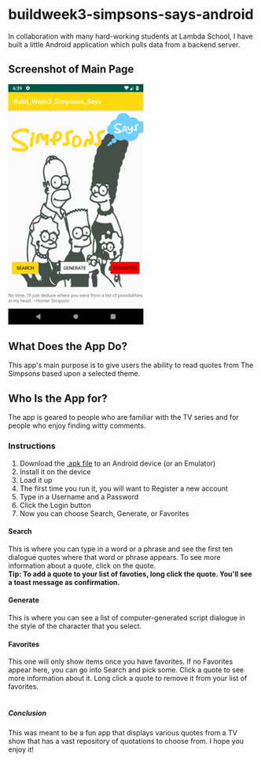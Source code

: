 # buildweek3-simpsons-says-android

In collaboration with many hard-working students at Lambda School, I have built a little Android application which pulls data from a backend server.

## Screenshot of Main Page
<img src="https://github.com/simpson-says/buildweek3-simpsons-says-android/blob/master/Screenshot_Simpsons_Says.png?raw=true" width="275">

## What Does the App Do?

This app's main purpose is to give users the ability to read quotes from The Simpsons based upon a selected theme.

## Who Is the App for?

The app is geared to people who are familiar with the TV series and for people who enjoy finding witty comments.

### Instructions
1. Download the [.apk file](https://github.com/simpson-says/buildweek3-simpsons-says-android/blob/master/simpsons-says.apk) to an Android device (or an Emulator)
2. Install it on the device
3. Load it up
4. The first time you run it, you will want to Register a new account
5. Type in a Username and a Password
6. Click the Login button
7. Now you can choose Search, Generate, or Favorites

#### Search

This is where you can type in a word or a phrase and see the first ten dialogue quotes where that word or phrase appears.
To see more information about a quote, click on the quote.  
**Tip: To add a quote to your list of favoties, long click the quote. You'll see a toast message as confirmation.**

#### Generate

This is where you can see a list of computer-generated script dialogue in the style of the character that you select.

#### Favorites

This one will only show items once you have favorites. If no Favorites appear here, you can go into Search and pick some.
Click a quote to see more information about it. Long click a quote to remove it from your list of favorites.  
<br>  
  
##### Conclusion

This was meant to be a fun app that displays various quotes from a TV show that has a vast repository of quotations to choose from.
I hope you enjoy it!
